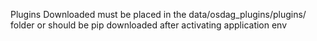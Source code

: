 Plugins Downloaded must be placed in the data/osdag_plugins/plugins/ folder or should be pip downloaded after activating application env
